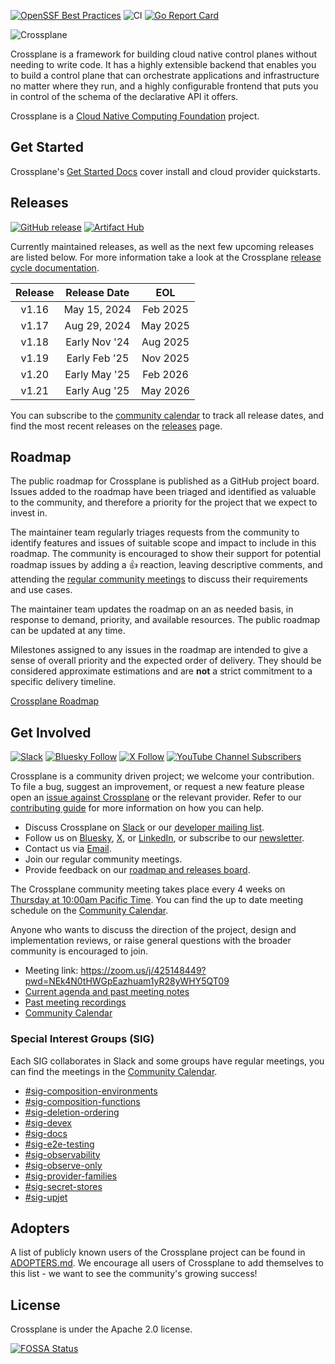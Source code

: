 [![OpenSSF Best Practices](https://www.bestpractices.dev/projects/3260/badge)](https://www.bestpractices.dev/projects/3260) ![CI](https://github.com/crossplane/crossplane/workflows/CI/badge.svg) [![Go Report Card](https://goreportcard.com/badge/github.com/crossplane/crossplane)](https://goreportcard.com/report/github.com/crossplane/crossplane)

![Crossplane](banner.png)

Crossplane is a framework for building cloud native control planes without
needing to write code. It has a highly extensible backend that enables you to
build a control plane that can orchestrate applications and infrastructure no
matter where they run, and a highly configurable frontend that puts you in
control of the schema of the declarative API it offers.

Crossplane is a [Cloud Native Computing Foundation][cncf] project.

## Get Started

Crossplane's [Get Started Docs] cover install and cloud provider quickstarts.

## Releases

[![GitHub release](https://img.shields.io/github/release/crossplane/crossplane/all.svg)](https://github.com/crossplane/crossplane/releases) [![Artifact Hub](https://img.shields.io/endpoint?url=https://artifacthub.io/badge/repository/crossplane)](https://artifacthub.io/packages/helm/crossplane/crossplane)

Currently maintained releases, as well as the next few upcoming releases are
listed below. For more information take a look at the Crossplane [release cycle
documentation].

| Release | Release Date  |   EOL    |
|:-------:|:-------------:|:--------:|
|  v1.16  | May 15, 2024  | Feb 2025 |
|  v1.17  | Aug 29, 2024  | May 2025 |
|  v1.18  | Early Nov '24 | Aug 2025 |
|  v1.19  | Early Feb '25 | Nov 2025 |
|  v1.20  | Early May '25 | Feb 2026 |
|  v1.21  | Early Aug '25 | May 2026 |

You can subscribe to the [community calendar] to track all release dates, and
find the most recent releases on the [releases] page.

## Roadmap

The public roadmap for Crossplane is published as a GitHub project board. Issues
added to the roadmap have been triaged and identified as valuable to the
community, and therefore a priority for the project that we expect to invest in.

The maintainer team regularly triages requests from the community to identify
features and issues of suitable scope and impact to include in this roadmap. The
community is encouraged to show their support for potential roadmap issues by
adding a :+1: reaction, leaving descriptive comments, and attending the
[regular community meetings] to discuss their requirements and use cases.

The maintainer team updates the roadmap on an as needed basis, in response to
demand, priority, and available resources. The public roadmap can be updated at
any time.

Milestones assigned to any issues in the roadmap are intended to give a sense of
overall priority and the expected order of delivery. They should be considered
approximate estimations and are **not** a strict commitment to a specific
delivery timeline.

[Crossplane Roadmap]

## Get Involved

[![Slack](https://img.shields.io/badge/slack-crossplane-red?logo=slack)](https://slack.crossplane.io) [![Bluesky Follow](https://img.shields.io/badge/bluesky-Follow-blue?logo=bluesky)](https://bsky.app/profile/crossplane.io) [![X Follow](https://img.shields.io/twitter/follow/crossplane_io?logo=X&label=Follow&style=flat)](https://x.com/intent/follow?screen_name=crossplane_io&user_id=788180534543339520) [![YouTube Channel Subscribers](https://img.shields.io/youtube/channel/subscribers/UC19FgzMBMqBro361HbE46Fw)](https://www.youtube.com/@Crossplane)

Crossplane is a community driven project; we welcome your contribution. To file
a bug, suggest an improvement, or request a new feature please open an [issue
against Crossplane] or the relevant provider. Refer to our [contributing guide]
for more information on how you can help.

* Discuss Crossplane on [Slack] or our [developer mailing list].
* Follow us on [Bluesky], [X], or [LinkedIn], or subscribe to our [newsletter].
* Contact us via [Email].
* Join our regular community meetings.
* Provide feedback on our [roadmap and releases board].

The Crossplane community meeting takes place every 4 weeks on [Thursday at
10:00am Pacific Time][community meeting time]. You can find the up to date
meeting schedule on the [Community Calendar][community calendar].

Anyone who wants to discuss the direction of the project, design and
implementation reviews, or raise general questions with the broader community is
encouraged to join.

* Meeting link: <https://zoom.us/j/425148449?pwd=NEk4N0tHWGpEazhuam1yR28yWHY5QT09>
* [Current agenda and past meeting notes]
* [Past meeting recordings]
* [Community Calendar][community calendar]

### Special Interest Groups (SIG)

Each SIG collaborates in Slack and some groups have regular meetings, you can
find the meetings in the [Community Calendar][community calendar].
- [#sig-composition-environments][sig-composition-environments-slack]
- [#sig-composition-functions][sig-composition-functions-slack]
- [#sig-deletion-ordering][sig-deletion-ordering-slack]
- [#sig-devex][sig-devex-slack]
- [#sig-docs][sig-docs-slack]
- [#sig-e2e-testing][sig-e2e-testing-slack]
- [#sig-observability][sig-observability-slack]
- [#sig-observe-only][sig-observe-only-slack]
- [#sig-provider-families][sig-provider-families-slack]
- [#sig-secret-stores][sig-secret-stores-slack]
- [#sig-upjet][sig-upjet-slack]

## Adopters

A list of publicly known users of the Crossplane project can be found in [ADOPTERS.md].  We
encourage all users of Crossplane to add themselves to this list - we want to see the community's
growing success!

## License

Crossplane is under the Apache 2.0 license.

[![FOSSA Status](https://app.fossa.io/api/projects/git%2Bgithub.com%2Fcrossplane%2Fcrossplane.svg?type=large)](https://app.fossa.io/projects/git%2Bgithub.com%2Fcrossplane%2Fcrossplane?ref=badge_large)

<!-- Named links -->

[Crossplane]: https://crossplane.io
[release cycle documentation]: https://docs.crossplane.io/knowledge-base/guides/release-cycle
[install]: https://crossplane.io/docs/latest
[Slack]: https://slack.crossplane.io
[developer mailing list]: https://groups.google.com/forum/#!forum/crossplane-dev
[Bluesky]: https://bsky.app/profile/crossplane.io
[X]: https://x.com/crossplane_io
[LinkedIn]: https://www.linkedin.com/company/crossplane/
[newsletter]: https://eepurl.com/ivy4v-/
[Email]: mailto:info@crossplane.io
[issue against Crossplane]: https://github.com/crossplane/crossplane/issues
[contributing guide]: contributing/README.md
[community meeting time]: https://www.thetimezoneconverter.com/?t=10:00&tz=PT%20%28Pacific%20Time%29
[Current agenda and past meeting notes]: https://docs.google.com/document/d/1q_sp2jLQsDEOX7Yug6TPOv7Fwrys6EwcF5Itxjkno7Y/edit?usp=sharing
[Past meeting recordings]: https://www.youtube.com/playlist?list=PL510POnNVaaYYYDSICFSNWFqNbx1EMr-M
[roadmap and releases board]: https://github.com/orgs/crossplane/projects/20/views/9?pane=info
[cncf]: https://www.cncf.io/
[Get Started Docs]: https://docs.crossplane.io/latest/getting-started/
[community calendar]: https://calendar.google.com/calendar/embed?src=c_2cdn0hs9e2m05rrv1233cjoj1k%40group.calendar.google.com
[releases]: https://github.com/crossplane/crossplane/releases
[ADOPTERS.md]: ADOPTERS.md
[regular community meetings]: https://github.com/crossplane/crossplane/blob/main/README.md#get-involved
[Crossplane Roadmap]: https://github.com/orgs/crossplane/projects/20/views/9?pane=info
[sig-composition-environments-slack]: https://crossplane.slack.com/archives/C05BP6QFLUW
[sig-composition-functions-slack]: https://crossplane.slack.com/archives/C031Y29CSAE
[sig-deletion-ordering-slack]: https://crossplane.slack.com/archives/C05BP8W5ALW
[sig-devex-slack]: https://crossplane.slack.com/archives/C05U1LLM3B2
[sig-docs-slack]: https://crossplane.slack.com/archives/C02CAQ52DPU
[sig-e2e-testing-slack]: https://crossplane.slack.com/archives/C05C8CCTVNV
[sig-observability-slack]: https://crossplane.slack.com/archives/C061GNH3LA0
[sig-observe-only-slack]: https://crossplane.slack.com/archives/C04D5988QEA
[sig-provider-families-slack]: https://crossplane.slack.com/archives/C056YAQRV16
[sig-secret-stores-slack]: https://crossplane.slack.com/archives/C05BY7DKFV2
[sig-upjet-slack]: https://crossplane.slack.com/archives/C05T19TB729
